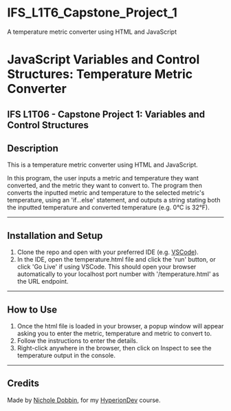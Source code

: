 # IFS_L1T6_Capstone_Project_1
A temperature metric converter using HTML and JavaScript

# **JavaScript Variables and Control Structures: Temperature Metric Converter**

## **IFS L1T06 - Capstone Project 1: Variables and Control Structures**

## **Description**
This is a temperature metric converter using HTML and JavaScript.

In this program, the user inputs a metric and temperature they want converted, and the metric they want to convert to.
The program then converts the inputted metric and temperature to the selected metric's temperature, using
an 'if...else' statement, and outputs a string stating both the inputted temperature and converted temperature (e.g. 0°C is 32°F).

<hr>

## **Installation and Setup**
1. Clone the repo and open with your preferred IDE (e.g. [VSCode](https://code.visualstudio.com/docs/setup/setup-overview)).
2. In the IDE, open the temperature.html file and click the 'run' button, or click 'Go Live' if using VSCode. 
This should open your browser automatically to your localhost port number with '/temperature.html' as the URL endpoint.

<hr>

## **How to Use**
1. Once the html file is loaded in your browser, a popup window will appear asking you to enter the metric, temperature and metric to convert to.
2. Follow the instructions to enter the details.
3. Right-click anywhere in the browser, then click on Inspect to see the temperature output in the console.

<hr>

## **Credits**
Made by [Nichole Dobbin](https://github.com/nicholedobbin), for my [HyperionDev](https://www.hyperiondev.com/) course.


